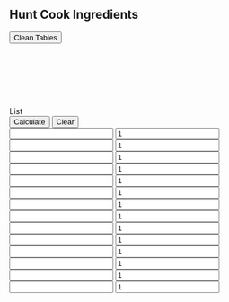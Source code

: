 
<!DOCTYPE html>
<html>
<head>
    <meta charset="UTF-8">
    <meta name="viewport" content="width=device-width, initial-scale=1.0">
    <title>Document</title>
    <link rel="stylesheet" type="text/css" href="ResCalc.css">
</head>
<body>

<h2>Hunt Cook Ingredients</h2>

<div>

</div>

<button type="button" onclick="clearT()">Clean Tables</button>
<div class="floaters-l">
    <table id="produce"></table>
    <table id="meat"></table>
    <table id="boil"></table>
    <table id="cook"></table>
    <table id="proc"></table>
    <table id="other"></table>
</div>
<div class="floaters-r">
    <div id="dropdown">
        <span id="span1" onclick="show()">List</span>
        <div id="inside">
            <button type="button" id="ResCalc" onclick="calcu()">Calculate</button>
            <button type="button" id="Clear" onclick="clr()">Clear</button>
            <div id="inputs" style="width: inherit;">
                <div style="width: inherit;"><input list="allr" ondblclick="this.value=''" type="text" class="sleck"></input>   <input class="ins" type="number" min="0" value="1" maxlength="2"></div>
                <div style="width: inherit;"><input list="allr" ondblclick="this.value=''" type="text" class="sleck"></input>   <input class="ins" type="number" min="0" value="1" maxlength="2"></div>
                <div style="width: inherit;"><input list="allr" ondblclick="this.value=''" type="text" class="sleck"></input>   <input class="ins" type="number" min="0" value="1" maxlength="2"></div>
                <div style="width: inherit;"><input list="allr" ondblclick="this.value=''" type="text" class="sleck"></input>   <input class="ins" type="number" min="0" value="1" maxlength="2"></div>
                <div style="width: inherit;"><input list="allr" ondblclick="this.value=''" type="text" class="sleck"></input>   <input class="ins" type="number" min="0" value="1" maxlength="2"></div>
                <div style="width: inherit;"><input list="allr" ondblclick="this.value=''" type="text" class="sleck"></input>   <input class="ins" type="number" min="0" value="1" maxlength="2"></div>
                <div style="width: inherit;"><input list="allr" ondblclick="this.value=''" type="text" class="sleck"></input>   <input class="ins" type="number" min="0" value="1" maxlength="2"></div>
                <div style="width: inherit;"><input list="allr" ondblclick="this.value=''" type="text" class="sleck"></input>   <input class="ins" type="number" min="0" value="1" maxlength="2"></div>
                <div style="width: inherit;"><input list="allr" ondblclick="this.value=''" type="text" class="sleck"></input>   <input class="ins" type="number" min="0" value="1" maxlength="2"></div>
                <div style="width: inherit;"><input list="allr" ondblclick="this.value=''" type="text" class="sleck"></input>   <input class="ins" type="number" min="0" value="1" maxlength="2"></div>
                <div style="width: inherit;"><input list="allr" ondblclick="this.value=''" type="text" class="sleck"></input>   <input class="ins" type="number" min="0" value="1" maxlength="2"></div>
                <div style="width: inherit;"><input list="allr" ondblclick="this.value=''" type="text" class="sleck"></input>   <input class="ins" type="number" min="0" value="1" maxlength="2"></div>
                <div style="width: inherit;"><input list="allr" ondblclick="this.value=''" type="text" class="sleck"></input>   <input class="ins" type="number" min="0" value="1" maxlength="2"></div>
                <div style="width: inherit;"><input list="allr" ondblclick="this.value=''" type="text" class="sleck"></input>   <input class="ins" type="number" min="0" value="1" maxlength="2"></div>
            </div>
        </div>
    </div>
</div>

<datalist id="allr">
<option>Amazon Curry</option>
<option>Apple Pie</option>
<option>Avocado Cake</option>
<option>Ayu Rice</option>
<option>Ayu Sushi</option>
<option>Badger Spare Ribs</option>
<option>Badger Sukiyaki</option>
<option>Barbecued Bear</option>
<option>Bear Hotpot</option>
<option>Bear Venison Ragout</option>
<option>Becasse Pie</option>
<option>Bison Burger</option>
<option>Bison Stew</option>
<option>Boar Bacon</option>
<option>Boar Hotpot</option>
<option>Boar On Rice</option>
<option>Boar Ramen</option>
<option>Boiled Shark Fin</option>
<option>Bread</option>
<option>Butter</option>
<option>Camel Couscous</option>
<option>Camel Kebabs</option>
<option>Camel Nachos</option>
<option>Cheese</option>
<option>Chestnut Potatoes</option>
<option>Cider</option>
<option>Corn Pizza</option>
<option>Crocodile Carpaccio</option>
<option>Crocodile Wings</option>
<option>Desert Yukgaejang</option>
<option>Duck Croquettes</option>
<option>Duck Hotpot</option>
<option>Eel Omelet</option>
<option>Eelon Rice</option>
<option>Elk Meatballs</option>
<option>Elk Tacos</option>
<option>Elk Wellington</option>
<option>Fo Tiao Qiang</option>
<option>Foie Gras Sandwich</option>
<option>Fried Rabbit</option>
<option>Fried Sunfish</option>
<option>Ginger Boar</option>
<option>Grilled Ayu</option>
<option>Grilled Squab</option>
<option>Hamam Mahshi</option>
<option>Hammerhead Aquapazza</option>
<option>Kanga Bangas</option>
<option>Kangaroo Steak</option>
<option>Matagi Skewers</option>
<option>Matsutake Bacon Pasta</option>
<option>Matsutake Chestnut Rice</option>
<option>Miso</option>
<option>Mountain Mapo Tofu</option>
<option>Organic Salad</option>
<option>Ostrich Tartare</option>
<option>Outback Dog</option>
<option>Pheasant Consomme</option>
<option>Pheasant Eggon Rice</option>
<option>Pheasant Ramen</option>
<option>Piranha Gratin</option>
<option>Pizza Amazzona</option>
<option>Rabbit Cider Soup</option>
<option>Rabbit Royale</option>
<option>Raven Meat Pie</option>
<option>Raven Stew</option>
<option>Roast Woodcock</option>
<option>Rustic Origui</option>
<option>Rustic Sauce</option>
<option>Savanna Stew</option>
<option>Savory Squab Udon</option>
<option>Shark Fin Dumplings</option>
<option>Smoked Duck</option>
<option>Smoked Meat Platter</option>
<option>Smoked Pepper Venison</option>
<option>Softshell Hotpot</option>
<option>Softshell Rice</option>
<option>Steamed Trout</option>
<option>Stewed Elk Tendons</option>
<option>Sumeshi</option>
<option>Sunfish Sushi</option>
<option>Sunfish Tripe</option>
<option>Sushi Platter</option>
<option>Tanuki Soup</option>
<option>Tofu</option>
<option>Trout Meuniere</option>
<option>Truffle Risotto</option>
<option>Tuna Burger</option>
<option>Tuna Cutlet</option>
<option>Tuna Salad</option>
<option>Unagi Sushi</option>
<option>Venison Boudin Noir</option>
<option>Venison Curry Soup</option>
<option>Venison Meat Sauce</option>
<option>Vinegar</option>
<option>White Sauce</option>
<option>Wild Game Pizza</option>
<option>Wild Game Platter</option>
<option>Wild Game Sundubu</option>
<option>Wild Grillsteak</option>
<option>Wild Lasagna</option>
</datalist>

<p id="ppp"></p>


<script type="text/javascript" src="ResCalc.js"></script>
 
</body>
</html>

